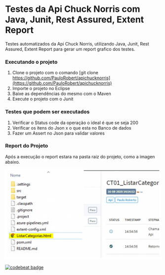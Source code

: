 # Testes da Api Chuck Norris com Java, Junit, Rest Assured, Extent Report
Testes automatizados da Api Chuck Norris, utilizando Java, Junit, Rest Assured, Extent Report para gerar um report grafico dos testes.


### Executando o projeto

1. Clone o projeto com o comando [git clone https://github.com/PauloRobert/apichucknorris](https://github.com/PauloRobert/apichucknorris)
2. Importe o projeto no Eclipse
3. Baixe as dependências do mesmo com o Maven
4. Execute o projeto com o Junit

### Testes que podem ser executados

1. Verificar o Status code da operação o ideal é que se seja 200
2. Verificar os itens do Json x o que esta no Banco de dados
3. Fazer um Assert no Json para validar valores

### Report do Projeto

Após a execução o report estara na pasta raiz do projeto, como a imagen abaixo.

![Report dos testes!](img/report.jpg "Report dos Testes")



<a href="https://codebeat.co/projects/github-com-paulorobert-apichucknorris-master"><img alt="codebeat badge" src="https://codebeat.co/badges/56f93ee6-0cb6-40aa-8cb5-ea6328263018" /></a>

